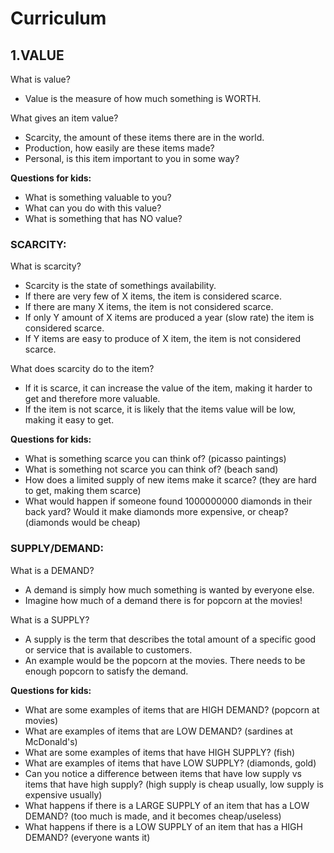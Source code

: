 # Curriculum

## 1.VALUE

What is value?

* Value is the measure of how much something is WORTH.

What gives an item value?

* Scarcity, the amount of these items there are in the world.    
* Production, how easily are these items made?
* Personal, is this item important to you in some way?

**Questions for kids:**

* What is something valuable to you?
* What can you do with this value?
* What is something that has NO value?

### SCARCITY:

What is scarcity?

* Scarcity is the state of somethings availability.
* If there are very few of X items, the item is considered scarce. 
* If there are many X items, the item is not considered scarce.
* If only Y amount of X items are produced a year \(slow rate\) the item is considered scarce.
* If Y items are easy to produce of X item, the item is not considered scarce.

What does scarcity do to the item?

* If it is scarce, it can increase the value of the item, making it harder to get and therefore more valuable.
* If the item is not scarce, it is likely that the items value will be low, making it easy to get.

**Questions for kids:**

* What is something scarce you can think of? \(picasso paintings\)
* What is something not scarce you can think of? \(beach sand\)
* How does a limited supply of new items make it scarce? \(they are hard to get, making them scarce\)
* What would happen if someone found 1000000000 diamonds in their back yard? Would it make diamonds more expensive, or cheap? \(diamonds would be cheap\)

### SUPPLY/DEMAND:

What is a DEMAND?

* A demand is simply how much something is wanted by everyone else.
* Imagine how much of a demand there is for popcorn at the movies! 

What is a SUPPLY?

* A supply is the term that describes the total amount of a specific good or service that is available to customers.
* An example would be the popcorn at the movies. There needs to be enough popcorn to satisfy the demand.

**Questions for kids:**

* What are some examples of items that are HIGH DEMAND? \(popcorn at movies\)
* What are examples of items that are LOW DEMAND? \(sardines at McDonald's\)
* What are some examples of items that have HIGH SUPPLY? \(fish\)
* What are examples of items that have LOW SUPPLY? \(diamonds, gold\)
* Can you notice a difference between items that have low supply vs items that have high supply? \(high supply is cheap usually, low supply is expensive usually\)
* What happens if there is a LARGE SUPPLY of an item that has a LOW DEMAND? \(too much is made, and it becomes cheap/useless\)
* What happens if there is a LOW SUPPLY of an item that has a HIGH DEMAND? \(everyone wants it\)